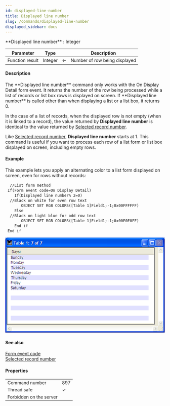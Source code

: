 ```yaml
---
id: displayed-line-number
title: Displayed line number
slug: /commands/displayed-line-number
displayed_sidebar: docs
---
```


<!--REF #_command_.Displayed line number.Syntax-->**Displayed line number**  : Integer<!-- END REF-->
<!--REF #_command_.Displayed line number.Params-->
| Parameter | Type |  | Description |
| --- | --- | --- | --- |
| Function result | Integer | &#8592; | Number of row being displayed |

<!-- END REF-->

#### Description 

<!--REF #_command_.Displayed line number.Summary-->The **Displayed line number** command only works with the On Display Detail form event.<!-- END REF--> It returns the number of the row being processed while a list of records or list box rows is displayed on screen. If **Displayed line number** is called other than when displaying a list or a list box, it returns 0.

In the case of a list of records, when the displayed row is not empty (when it is linked to a record), the value returned by **Displayed line number** is identical to the value returned by [Selected record number](selected-record-number.md).

Like [Selected record number](selected-record-number.md), **Displayed line number** starts at 1\. This command is useful if you want to process each row of a list form or list box displayed on screen, including empty rows. 

#### Example 

This example lets you apply an alternating color to a list form displayed on screen, even for rows without records:

```4d
  //List form method
 If(Form event code=On Display Detail)
    If(Displayed line number% 2=0)
  //Black on white for even row text
       OBJECT SET RGB COLORS([Table 1]Field1;-1;0x00FFFFFF)
    Else
  //Black on light blue for odd row text
       OBJECT SET RGB COLORS([Table 1]Field1;-1;0x00E0E0FF)
    End if
 End if
```

![](../assets/en/commands/pict32598.en.png)

#### See also 

[Form event code](../commands/form-event-code.md)  
[Selected record number](selected-record-number.md)  

#### Properties
|  |  |
| --- | --- |
| Command number | 897 |
| Thread safe | &check; |
| Forbidden on the server ||


